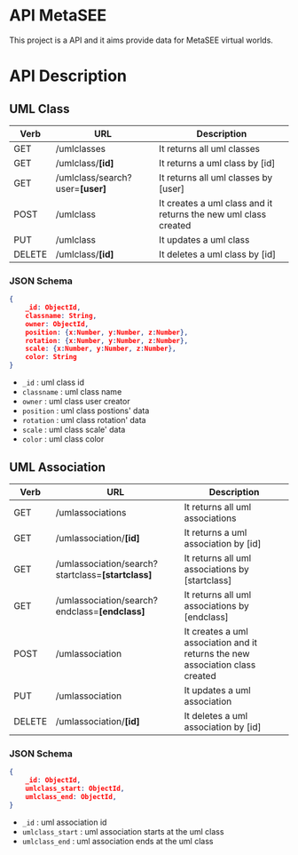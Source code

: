 # API MetaSEE

This project is a API and it aims provide data for MetaSEE virtual worlds.

# API Description

## UML Class
| Verb | URL | Description
| - | - | - |
| GET | /umlclasses | It returns all uml classes |
| GET | /umlclass/**[id]** | It returns a uml class by [id] |
| GET | /umlclass/search?user=**[user]** | It returns all uml classes by [user] |
| POST | /umlclass | It creates a uml class and it returns the new uml class created |
| PUT | /umlclass | It updates a uml class |
| DELETE | /umlclass/**[id]** | It deletes a uml class by [id]|

### JSON Schema
``` json
{
	_id: ObjectId,
	classname: String,
	owner: ObjectId,
	position: {x:Number, y:Number, z:Number},
	rotation: {x:Number, y:Number, z:Number},
	scale: {x:Number, y:Number, z:Number},
	color: String
}
```
- `_id` : uml class id
- `classname` : uml class name
- `owner` : uml class user creator
- `position` : uml class postions' data
- `rotation` : uml class rotation' data
- `scale` : uml class scale' data
- `color` : uml class color


## UML Association
| Verb | URL | Description
| - | - | - |
| GET | /umlassociations | It returns all uml associations |
| GET | /umlassociation/**[id]** | It returns a uml association by [id] |
| GET | /umlassociation/search?startclass=**[startclass]** | It returns all uml associations by [startclass] |
| GET | /umlassociation/search?endclass=**[endclass]** | It returns all uml associations by [endclass] |
| POST | /umlassociation | It creates a uml association and it returns the new association class created|
| PUT | /umlassociation | It updates a uml association |
| DELETE | /umlassociation/**[id]** | It deletes a uml association by [id]|

### JSON Schema
``` json
{
	_id: ObjectId,
	umlclass_start: ObjectId,
	umlclass_end: ObjectId,
}
```
- `_id` : uml association id
- `umlclass_start` : uml association starts at the uml class
- `umlclass_end` : uml association ends at the uml class